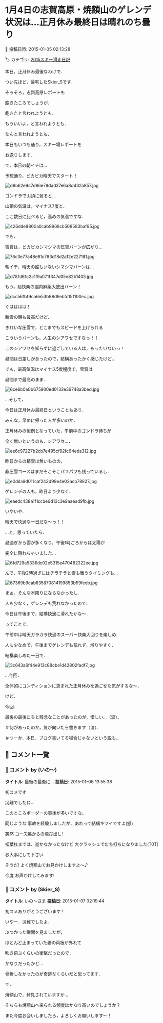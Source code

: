 # 1月4日の志賀高原・焼額山のゲレンデ状況は…正月休み最終日は晴れのち曇り

📅 投稿日時: 2015-01-05 02:13:28

🏷️ カテゴリ: [2015スキー滑走日記](c09ea645cfc085f86dfcd80f49599dd89.md)

本日，正月休み最後なわけで．


つい先ほど，帰宅したSkier_Sです．





そろそろ，志賀高原レポートも


飽きたころでしょうが．


飽きたと言われようとも．


もういいよ，と言われようとも．


なんと言われようとも．


本日もいつも通り，スキー場レポートを


お送りします．





で．本日の朝イチは…


予想通り，ピカピカ晴天でスタート！




![d9b62e9c7d96e78dad37e6a8d432a857.jpg](images/d9b62e9c7d96e78dad37e6a8d432a857.jpg)







ゴンドラで山頂に登ると…


山頂の気温は，マイナス7度と．


ここ数日に比べると，高めの気温ですな．




![426dde8860a0cab9968cb568583baf95.jpg](images/426dde8860a0cab9968cb568583baf95.jpg)




でも．


雪質は，ピカピカシマシマの圧雪バーンが広がり…




![76c3e77a48e91c783d18d2a12e227181.jpg](images/76c3e77a48e91c783d18d2a12e227181.jpg)




朝イチ，晴天の誰もいないシマシマバーンは…




![d781d61c2c1f9a071f347d05e82b1403.jpg](images/d781d61c2c1f9a071f347d05e82b1403.jpg)




もう，超快楽の脳内麻薬大放出バーン！




![dcc56fbf9ca6e53b88d9ebfc15f100ec.jpg](images/dcc56fbf9ca6e53b88d9ebfc15f100ec.jpg)




ぐはははは！


新雪の朝も最高だけど．


きれいな圧雪で，どこまでもスピードを上げられる


こういうバーンも，人生のシアワセですなっ！！


このシアワセを知らずに過ごしている人は，もったいないっ！





昼間は日差しがあったので，結構あったかく感じたけど…


でも，最高気温はマイナス5度程度で，雪質は


昼間まで最高のまま．




![6ce6b0a0b675900ed0133e39748a3bed.jpg](images/6ce6b0a0b675900ed0133e39748a3bed.jpg)







…そして，


今日は正月休み最終日ということもあり．


みんな，早めに帰った人が多いのか．


正月休みの恒例となっていた，午前中のゴンドラ待ちが


全く無いというのも，シアワセ…．




![ee6c97227b2cb7e495cf92fc64eda312.jpg](images/ee6c97227b2cb7e495cf92fc64eda312.jpg)







昨日からの積雪は無いものの，


非圧雪コースはまだそこそこパフパフも残っているし．




![e0dda9d011caf243d98e4e03acb78827.jpg](images/e0dda9d011caf243d98e4e03acb78827.jpg)




ゲレンデの人も，昨日より少なく．




![eaedc438a1f1ccbe6d13c3e9aaead9fb.jpg](images/eaedc438a1f1ccbe6d13c3e9aaead9fb.jpg)




いやいや．


晴天で快適な一日だな～っ！！





…と，思っていたら．


昼過ぎから雲が多くなり，午後1時ごろからは太陽が


完全に隠れちゃいました…




![6fd729a5336dc02e5315e470482322ee.jpg](images/6fd729a5336dc02e5315e470482322ee.jpg)




んで，午後2時過ぎにはチラチラと雪も舞うタイミングも…




![67369b9cab835870814199853b99fecb.jpg](images/67369b9cab835870814199853b99fecb.jpg)




まぁ，そんな本降りにならなかったし．


人も少なく，ゲレンデも荒れなかったので．


今日は午後まで，結構快適に滑れたかな～．





ってことで．


午前中は晴天ガラガラ快適のスーパー快楽大回りを楽しめ．


人も少なめで，午後までゲレンデも荒れず，滑りやすく．


結構楽しめた一日で．




![3c643a6f44e913c88cbe1d42802fadf7.jpg](images/3c643a6f44e913c88cbe1d42802fadf7.jpg)




…今回．


全体的にコンディションに恵まれた正月休みを過ごせた気がするな～．





けど．


今回．


最後の最後にちと残念なことがあったのが，惜しい…（涙）．


＃何があったのか，気が向いたら書きます（泣）．


＃つーか．本日，ブログ書いてる場合じゃないという説も…

## 💬 コメント一覧

### 💬 コメント by (いの～)
**タイトル**: 最後の最後に…
**投稿日**: 2015-01-06 13:55:38

初コメです

災難でしたね…

このところボーダーの事後が多いですな。  

同じような 事故を経験しましたが、あれって結構キツイですよ(怒)

突然 コース脇からの飛び出し!

松葉杖までは、逝かなかったなけど 大クラッシュでむち打ちになりました(T0T)

お大事にして下さい



そうだ! よく焼額山でお見かけしますよ～♪

今度 お声かけしてみます!

### 💬 コメント by (Skier_S)
**タイトル**: いの～さま
**投稿日**: 2015-01-07 02:19:44

初コメありがとうございます！



いやー．災難でしたよ．

ぶつかった瞬間を見ましたが，

ほとんど止まっていた妻の両板が外れて

吹き飛ぶくらいの衝撃だったので，

かなりだったかと…

骨折しなかったのが奇跡なくらいだと思ってます．



で．

焼額山で，発見されていますか…

そちらも焼額山へ来られる頻度はかなり高いのでしょうか？

また今度お会いしましたら，よろしくお願いします～！

